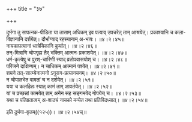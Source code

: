 +++
title = "३७"

+++

दुर्भगा तु सापत्नक-पीडिता या तासाम् अधिकम् इव पत्याव् उपचरेत् ताम् आश्रयेत्। प्रकाश्यानि च कला-विज्ञानानि दर्शयेत्। दौर्भाग्याद् रहस्यानाम् अ-भावः।   ॥४।२।४५॥  
नायकापत्यानां धात्रेयिकानि कुर्यात्।   ॥४।२।४६॥  
तन्-मित्राणि चोपगृह्य तैर् भक्तिम् आत्मनः प्रकाशयेत्।   ॥४।२।४७॥  
धर्म-कृत्येषु च पुरश्-चारिणी स्याद् व्रतोपवासयोश् च।   ॥४।२।४८॥  
परिजने दाक्षिण्यम्। न चाधिकम् आत्मानं पश्येत्।   ॥४।२।४९॥  
शयने तत्-सात्म्येनात्मनो ऽनुराग-प्रत्यानयनम्।   ॥४।२।५०॥  
न चोपालभेत वामतां च न दर्शयेत्।   ॥४।२।५१॥  
यया च कलहितः स्यात् कामं ताम् आवर्तयेत्।   ॥४।२।५२॥  
यां च प्रच्छन्नां कामयेत् ताम् अनेन सह सङ्गमयेद् गोपयेच् च।   ॥४।२।५३॥  
यथा च पतिव्रतात्वम् अ-शाठ्यं नायको मन्येत तथा प्रतिविदध्यात्। ॥४।२।५४॥  

इति दुर्भगा-वृत्तम्((१२५))। ॥४।२।५४च्॥  


